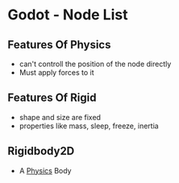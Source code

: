 # Godot - Node List

## Features Of Physics

- can't controll the position of the node directly
- Must apply forces to it

## Features Of Rigid

- shape and size are fixed
- properties like mass, sleep, freeze, inertia

## Rigidbody2D

- A [Physics](#features-of-physics) Body

